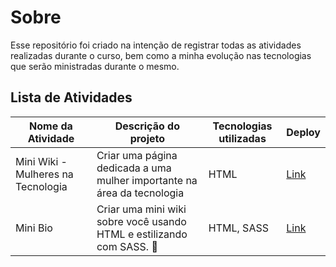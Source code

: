 # Sobre
Esse repositório foi criado na intenção de registrar todas as atividades realizadas durante o curso, bem como a minha evolução nas tecnologias que serão ministradas durante o mesmo.

## Lista de Atividades

|Nome da Atividade| Descrição do projeto |Tecnologias utilizadas|Deploy|
|--|--|--|--|
|Mini Wiki - Mulheres na Tecnologia|Criar uma página dedicada a uma mulher importante na área da tecnologia|HTML|[Link](https://mulheres-na-tecnologia-a1.netlify.app/)|
|Mini Bio|Criar uma mini wiki sobre você usando HTML e estilizando com SASS. 🎨|HTML, SASS|[Link](https://mini-bio-one.vercel.app/)|